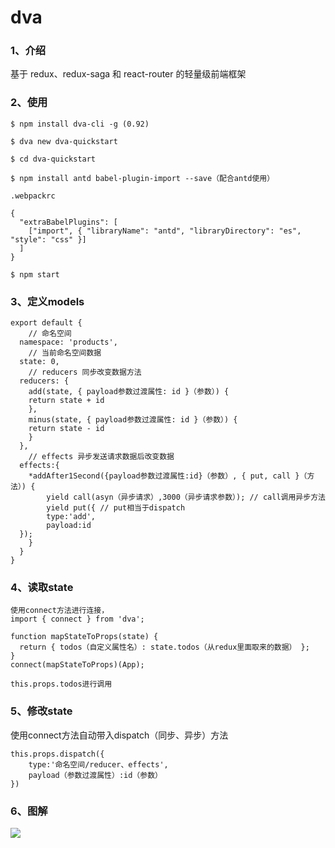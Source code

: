 # dva #
### 1、介绍 ###

基于 redux、redux-saga 和 react-router 的轻量级前端框架

### 2、使用 ###

    $ npm install dva-cli -g (0.92)

    $ dva new dva-quickstart

    $ cd dva-quickstart

    $ npm install antd babel-plugin-import --save（配合antd使用）

    .webpackrc

    {
      "extraBabelPlugins": [
    	["import", { "libraryName": "antd", "libraryDirectory": "es", "style": "css" }]
      ]
    }

    $ npm start

### 3、定义models ###
	
    export default {
		// 命名空间
      namespace: 'products',
    	// 当前命名空间数据
      state: 0,
    	// reducers 同步改变数据方法
      reducers: {
    	add(state, { payload参数过渡属性: id }（参数）) {
      	return state + id
    	},
    	minus(state, { payload参数过渡属性: id }（参数）) {
      	return state - id
    	}
      },
		// effects 异步发送请求数据后改变数据
      effects:{
    	*addAfter1Second({payload参数过渡属性:id}（参数）, { put, call }（方法）) {
      		yield call(asyn（异步请求）,3000（异步请求参数）); // call调用异步方法
      		yield put({ // put相当于dispatch
    		type:'add',
    		payload:id
      });
    	}
      }
    }

### 4、读取state ###


	使用connect方法进行连接，
    import { connect } from 'dva';
    
    function mapStateToProps(state) {
      return { todos（自定义属性名）: state.todos（从redux里面取来的数据） };
    }
    connect(mapStateToProps)(App);

	this.props.todos进行调用

### 5、修改state ###

使用connect方法自动带入dispatch（同步、异步）方法

    this.props.dispatch({
    	type:'命名空间/reducer、effects',
    	payload（参数过渡属性）:id（参数）
    })

### 6、图解 ###

![](https://i.imgur.com/WJA7wuT.png)